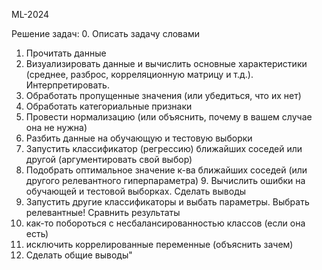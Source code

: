 ML-2024

Решение задач:
0. Описать задачу словами
1. Прочитать данные
2. Визуализировать данные и вычислить основные характеристики (среднее, разброс, корреляционную матрицу и т.д.). Интерпретировать.
3. Обработать пропущенные значения (или убедиться, что их нет)
4. Обработать категориальные признаки
5. Провести нормализацию (или объяснить, почему в вашем случае она не нужна)
6. Разбить данные на обучающую и тестовую выборки
7. Запустить классификатор (регрессию) ближайших соседей или другой (аргументировать свой выбор)
8. Подобрать оптимальное значение к-ва ближайших соседей (или другого релевантного гиперпараметра) 9. Вычислить ошибки на обучающей и тестовой выборках. Сделать выводы 
10. Запустить другие классификаторы и выбать параметры. Выбрать релевантные! Сравнить результаты
11. как-то побороться с несбалансированностью классов (если она есть)
12. исключить коррелированные переменные (объяснить зачем)
13. Сделать общие выводы"
